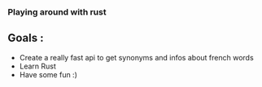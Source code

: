 ### Playing around with rust

## Goals :

- Create a really fast api to get synonyms and infos about french words
- Learn Rust
- Have some fun :)
